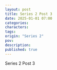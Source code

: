```yaml
---
layout: post
title: Series 2 Post 3
date: 2025-01-01 07:00
categories: 
characters: 
tags: 
origin: "Series 2"
pov: 
description: 
published: true
---
```


Series 2 Post 3
